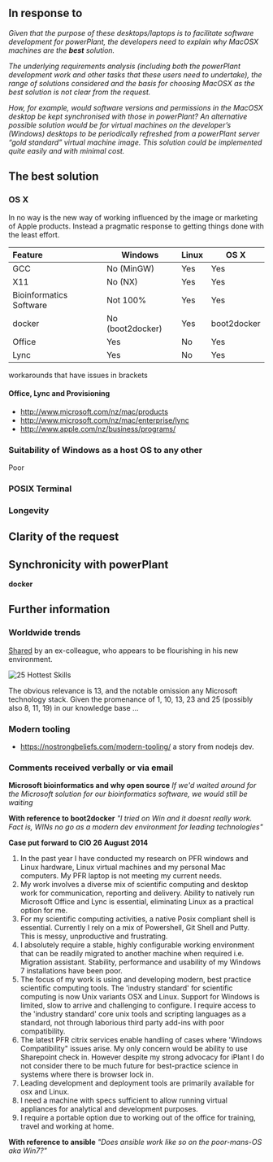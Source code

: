 ## In response to

*Given that the purpose of these desktops/laptops is to facilitate software development for powerPlant, the developers need to explain why MacOSX machines are the* ***best*** *solution.*
 
*The underlying requirements analysis (including both the powerPlant development work and other tasks that these users need to undertake), the range of solutions considered and the basis for choosing MacOSX as the best solution is not clear from the request.*
 
*How, for example, would software versions and permissions in the MacOSX desktop be kept synchronised with those in powerPlant? An alternative possible solution would be for virtual machines on the developer’s (Windows) desktops to be periodically refreshed from a powerPlant server “gold standard” virtual machine image. This solution could be implemented quite easily and with minimal cost.*

## The **best** solution

### OS X

In no way is the new way of working influenced by the image or marketing of Apple products. Instead a pragmatic response to getting things done with the least effort.

| Feature | Windows | Linux | OS X |
|:--------|---------|-------|------|
| GCC     | No (MinGW) | Yes | Yes |
| X11     | No (NX)    | Yes | Yes |
| Bioinformatics Software | Not 100% | Yes | Yes |
| docker  | No (boot2docker) | Yes | boot2docker |
| Office  | Yes     | No | Yes |
| Lync    | Yes     | No | Yes |

workarounds that have issues in brackets

#### Office, Lync and Provisioning

* http://www.microsoft.com/nz/mac/products
* http://www.microsoft.com/nz/mac/enterprise/lync
* http://www.apple.com/nz/business/programs/

### Suitability of Windows as a host OS to any other

Poor

### POSIX Terminal

### Longevity

## Clarity of the request

## Synchronicity with powerPlant

**docker**

## Further information

### Worldwide trends

[Shared](http://blog.linkedin.com/2014/12/17/the-25-hottest-skills-that-got-people-hired-in-2014/) by an ex-colleague, who appears to be flourishing in his new environment. 

![25 Hottest Skills](http://blog.linkedin.com/wp-content/uploads/2014/12/The-25-Hottest-Skills-of-2014-on-LinkedIn.png) 

The obvious relevance is 13, and the notable omission any Microsoft technology stack. Given the promenance of 1, 10, 13, 23 and 25 (possibly also 8, 11, 19) in our knowledge base ...

### Modern tooling

* https://nostrongbeliefs.com/modern-tooling/ a story from nodejs dev. 

### Comments received verbally or via email

**Microsoft bioinformatics and why open source**
*If we'd waited around for the Microsoft solution for our bioinformatics software, we would still be waiting*

**With reference to boot2docker**
*"I tried on Win and it doesnt really work. Fact is, WINs  no go as a modern dev environment for leading technologies"*

**Case put forward to CIO 26 August 2014**

1. In the past year I have conducted my research on PFR windows and Linux hardware, Linux virtual machines and my personal Mac computers. My PFR laptop is not meeting my current needs. 
2. My work involves a diverse mix of scientific computing and desktop work for communication, reporting and delivery. Ability to natively run Microsoft Office and Lync is essential, eliminating Linux as a practical option for me.
3. For my scientific computing activities, a native Posix compliant shell is essential. Currently I rely on a mix of Powershell, Git Shell and Putty. This is messy, unproductive and frustrating.
4. I absolutely require a stable, highly configurable working environment that can be readily migrated to another machine when required i.e. Migration assistant. Stability, performance and usability of my Windows 7 installations have been poor. 
5. The focus of my work is using and developing modern, best practice scientific computing tools. The 'industry standard' for scientific computing is  now Unix variants OSX and Linux. Support for Windows is limited, slow to arrive and challenging to configure. I require  access to the 'industry standard' core unix tools and scripting languages as a standard, not through laborious third party add-ins with poor compatibility.
6. The latest PFR citrix services enable handling of cases where 'Windows Compatibility" issues arise. My only concern would be ability to use Sharepoint check in. However despite my strong advocacy for iPlant I do not consider there to be much future for best-practice science  in systems where there is  browser  lock in. 
7. Leading development and deployment tools are primarily available for osx and Linux. 
8. I need a machine with specs sufficient to allow running virtual appliances for analytical and development purposes.
9. I require  a portable option due to working out of the office for training, travel and working at home.

**With reference to ansible**
*"Does ansible work like so on the poor-mans-OS aka Win7?"*
